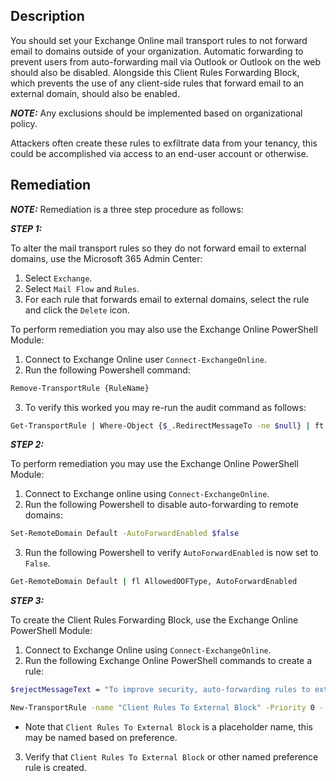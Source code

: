 ## Description

You should set your Exchange Online mail transport rules to not forward email to domains outside of your organization. Automatic forwarding to prevent users from auto-forwarding mail via Outlook or Outlook on the web should also be disabled. Alongside this Client Rules Forwarding Block, which prevents the use of any client-side rules that forward email to an external domain, should also be enabled.

**_NOTE:_** Any exclusions should be implemented based on organizational policy.

Attackers often create these rules to exfiltrate data from your tenancy, this could be accomplished via access to an end-user account or otherwise.

## Remediation

**_NOTE:_** Remediation is a three step procedure as follows:

**_STEP 1:_**

To alter the mail transport rules so they do not forward email to external domains, use the Microsoft 365 Admin Center:

1. Select `Exchange`.
2. Select `Mail Flow` and `Rules`.
3. For each rule that forwards email to external domains, select the rule and click the `Delete` icon.

To perform remediation you may also use the Exchange Online PowerShell Module:

1. Connect to Exchange Online user `Connect-ExchangeOnline`.
2. Run the following Powershell command:

```bash
Remove-TransportRule {RuleName}
```

3. To verify this worked you may re-run the audit command as follows:

```bash
Get-TransportRule | Where-Object {$_.RedirectMessageTo -ne $null} | ft Name,RedirectMessageTo
```

**_STEP 2:_**

To perform remediation you may use the Exchange Online PowerShell Module:

1. Connect to Exchange online using `Connect-ExchangeOnline`.
2. Run the following Powershell to disable auto-forwarding to remote domains:

```bash
Set-RemoteDomain Default -AutoForwardEnabled $false
```

3. Run the following Powershell to verify `AutoForwardEnabled` is now set to `False`.

```bash
Get-RemoteDomain Default | fl AllowedOOFType, AutoForwardEnabled
```

**_STEP 3:_**

To create the Client Rules Forwarding Block, use the Exchange Online PowerShell Module:

1. Connect to Exchange Online using `Connect-ExchangeOnline`.
2. Run the following Exchange Online PowerShell commands to create a rule:

```bash
$rejectMessageText = "To improve security, auto-forwarding rules to external addresses have been disabled. Please contact your Microsoft Partner if you'd like to set up an exception."

New-TransportRule -name "Client Rules To External Block" -Priority 0 - SentToScope NotInOrganization -FromScope InOrganization -MessageTypeMatches AutoForward -RejectMessageEnhancedStatusCode 5.7.1 -RejectMessageReasonText $rejectMessageText
```

- Note that `Client Rules To External Block` is a placeholder name, this may be named based on preference.

3. Verify that `Client Rules To External Block` or other named preference rule is created.
